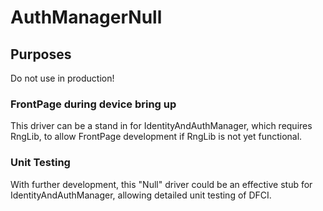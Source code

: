 # AuthManagerNull

## Purposes

Do not use in production!

### FrontPage during device bring up

This driver can be a stand in for IdentityAndAuthManager, which requires RngLib, to allow FrontPage development if
RngLib is not yet functional.

### Unit Testing

With further development, this "Null" driver could be an effective stub for IdentityAndAuthManager, allowing detailed
unit testing of DFCI.
